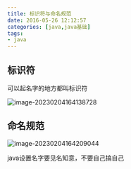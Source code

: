 ```yaml
---
title: 标识符与命名规范
date: 2016-05-26 12:12:57
categories: [java,java基础]
tags:
- java
---
```






## 标识符

可以起名字的地方都叫标识符

![image-20230204164138728](https://markdown-langxecho-save.oss-cn-hangzhou.aliyuncs.com/img/202302041641794.png)

## 命名规范

![image-20230204164209044](https://markdown-langxecho-save.oss-cn-hangzhou.aliyuncs.com/img/202302041642126.png)

java设置名字要见名知意，不要自己搞自己


